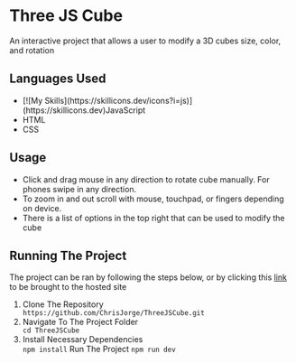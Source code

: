 <h1>Three JS Cube</h1>
<p>An interactive  project that allows a user to modify a  3D cubes size, color, and rotation </p>

<h2>Languages Used</h2>
<ul>
  <li>[![My Skills](https://skillicons.dev/icons?i=js)](https://skillicons.dev)JavaScript</li>
  <li>HTML</li>
  <li>CSS</li>
</ul>

<h2>Usage</h2>
<ul>
  <li>Click and drag mouse in any direction to rotate cube manually. For phones swipe in any direction.</li>
  <li>To zoom in and out scroll with mouse, touchpad, or fingers depending on device.</li>
  <li>There is a list of options in the top right that can be used to modify the cube</li>
</ul>

<h2>Running The Project</h2>
<p>The project can be ran by following the steps below, or by clicking this <a href="https://chrisjorge.github.io/ThreeJSCube/">link</a> to be brought to the hosted site</p>
<ol>
  <li>Clone The Repository</li>
  <code>https://github.com/ChrisJorge/ThreeJSCube.git</code>
  <li>Navigate To The Project Folder</li>
  <code>cd ThreeJSCube</code>
  <li>Install Necessary Dependencies</li>
  <code>npm install</code>
  <l1>Run The Project</l1>
  <code>npm run dev</code>
</ol>
